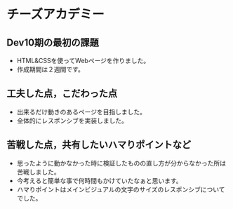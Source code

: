 # チーズアカデミー

## Dev10期の最初の課題

- HTML&CSSを使ってWebページを作りました。
- 作成期間は２週間です。

## 工夫した点，こだわった点

- 出来るだけ動きのあるページを目指しました。
- 全体的にレスポンシブを実装しました。

## 苦戦した点，共有したいハマりポイントなど

- 思ったように動かなかった時に検証したものの直し方が分からなかった所は苦戦しました。
- 今考えると簡単な事で何時間もかけていたなぁと思います。
- ハマりポイントはメインビジュアルの文字のサイズのレスポンシブについてでした。
